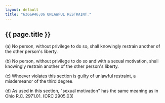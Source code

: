 ```yaml
---
layout: default
title: "636&#46;06 UNLAWFUL RESTRAINT."
---
```


{{ page.title }}
----------------

(a) No person, without privilege to do so, shall knowingly restrain another of the other person's liberty.

(b) No person, without privilege to do so and with a sexual motivation, shall knowingly restrain another of the other person's liberty.

(c) Whoever violates this section is guilty of unlawful restraint, a misdemeanor of the third degree. 

(d) As used in this section, "sexual motivation" has the same meaning as in Ohio R.C. 2971.01. 
(ORC 2905.03)
